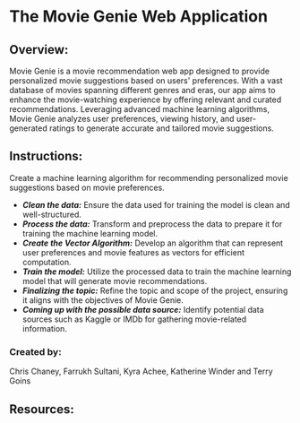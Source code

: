 # The Movie Genie Web Application
## Overview:
Movie Genie is a movie recommendation web app designed to provide personalized movie suggestions based on users' preferences. With a vast database of movies spanning different genres and eras, our app aims to enhance the movie-watching experience by offering relevant and curated recommendations. Leveraging advanced machine learning algorithms, Movie Genie analyzes user preferences, viewing history, and user-generated ratings to generate accurate and tailored movie suggestions.
## Instructions:
Create a machine learning algorithm for recommending personalized movie suggestions based on movie preferences.
- ***Clean the data:*** Ensure the data used for training the model is clean and well-structured.
- ***Process the data:*** Transform and preprocess the data to prepare it for training the machine learning model.
- ***Create the Vector Algorithm:*** Develop an algorithm that can represent user preferences and movie features as vectors for efficient computation.
- ***Train the model:*** Utilize the processed data to train the machine learning model that will generate movie recommendations.
- ***Finalizing the topic:*** Refine the topic and scope of the project, ensuring it aligns with the objectives of Movie Genie.
- ***Coming up with the possible data source:*** Identify potential data sources such as Kaggle or IMDb for gathering movie-related information.
### Created by: 
Chris Chaney, Farrukh Sultani, Kyra Achee, Katherine Winder and Terry Goins















## Resources:
